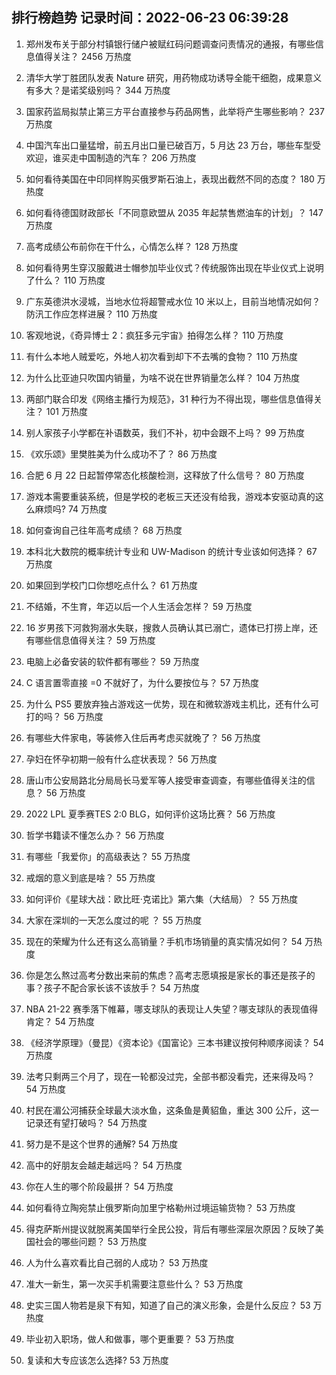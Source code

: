 
## 排行榜趋势 记录时间：2022-06-23 06:39:28
  
  1. 郑州发布关于部分村镇银行储户被赋红码问题调查问责情况的通报，有哪些信息值得关注？ 2456 万热度
    
  2. 清华大学丁胜团队发表 Nature 研究，用药物成功诱导全能干细胞，成果意义有多大？是诺奖级别吗？ 344 万热度
    
  3. 国家药监局拟禁止第三方平台直接参与药品网售，此举将产生哪些影响？ 237 万热度
    
  4. 中国汽车出口量猛增，前五月出口量已破百万，5 月达 23 万台，哪些车型受欢迎，谁买走中国制造的汽车？ 206 万热度
    
  5. 如何看待美国在中印同样购买俄罗斯石油上，表现出截然不同的态度？ 180 万热度
    
  6. 如何看待德国财政部长「不同意欧盟从 2035 年起禁售燃油车的计划」？ 147 万热度
    
  7. 高考成绩公布前你在干什么，心情怎么样？ 128 万热度
    
  8. 如何看待男生穿汉服戴进士帽参加毕业仪式？传统服饰出现在毕业仪式上说明了什么？ 110 万热度
    
  9. 广东英德洪水浸城，当地水位将超警戒水位 10 米以上，目前当地情况如何？防汛工作应怎样进展？ 110 万热度
    
  10. 客观地说，《奇异博士 2：疯狂多元宇宙》拍得怎么样？ 110 万热度
    
  11. 有什么本地人贼爱吃，外地人初次看到却下不去嘴的食物？ 110 万热度
    
  12. 为什么比亚迪只吹国内销量，为啥不说在世界销量怎么样？ 104 万热度
    
  13. 两部门联合印发《网络主播行为规范》，31 种行为不得出现，哪些信息值得关注？ 101 万热度
    
  14. 别人家孩子小学都在补语数英，我们不补，初中会跟不上吗？ 99 万热度
    
  15. 《欢乐颂》里樊胜美为什么成功不了？ 86 万热度
    
  16. 合肥 6 月 22 日起暂停常态化核酸检测，这释放了什么信号？ 80 万热度
    
  17. 游戏本需要重装系统，但是学校的老板三天还没有给我，游戏本安驱动真的这么麻烦吗? 74 万热度
    
  18. 如何查询自己往年高考成绩？ 68 万热度
    
  19. 本科北大数院的概率统计专业和 UW-Madison 的统计专业该如何选择？ 67 万热度
    
  20. 如果回到学校门口你想吃点什么？ 61 万热度
    
  21. 不结婚，不生育，年迈以后一个人生活会怎样？ 59 万热度
    
  22. 16 岁男孩下河救狗溺水失联，搜救人员确认其已溺亡，遗体已打捞上岸，还有哪些信息值得关注？ 59 万热度
    
  23. 电脑上必备安装的软件都有哪些？ 59 万热度
    
  24. C 语言置零直接 =0 不就好了，为什么要按位与？ 57 万热度
    
  25. 为什么 PS5 要放弃独占游戏这一优势，现在和微软游戏主机比，还有什么可打的吗？ 56 万热度
    
  26. 有哪些大件家电，等装修入住后再考虑买就晚了？ 56 万热度
    
  27. 孕妇在怀孕初期一般有什么症状表现？ 56 万热度
    
  28. 唐山市公安局路北分局局长马爱军等人接受审查调查，有哪些值得关注的信息？ 56 万热度
    
  29. 2022 LPL 夏季赛TES 2:0 BLG，如何评价这场比赛？ 56 万热度
    
  30. 哲学书籍读不懂怎么办？ 56 万热度
    
  31. 有哪些「我爱你」的高级表达？ 55 万热度
    
  32. 戒烟的意义到底是啥？ 55 万热度
    
  33. 如何评价《星球大战：欧比旺·克诺比》第六集（大结局）？ 55 万热度
    
  34. 大家在深圳的一天怎么度过的呢 ？ 55 万热度
    
  35. 现在的荣耀为什么还有这么高销量？手机市场销量的真实情况如何？ 54 万热度
    
  36. 你是怎么熬过高考分数出来前的焦虑？高考志愿填报是家长的事还是孩子的事？孩子不配合家长该不该放手？ 54 万热度
    
  37. NBA 21-22 赛季落下帷幕，哪支球队的表现让人失望？哪支球队的表现值得肯定？ 54 万热度
    
  38. 《经济学原理》（曼昆）《资本论》《国富论》三本书建议按何种顺序阅读？ 54 万热度
    
  39. 法考只剩两三个月了，现在一轮都没过完，全部书都没看完，还来得及吗？ 54 万热度
    
  40. 村民在湄公河捕获全球最大淡水鱼，这条鱼是黄貂鱼，重达 300 公斤，这一记录还有望打破吗？ 54 万热度
    
  41. 努力是不是这个世界的通解? 54 万热度
    
  42. 高中的好朋友会越走越远吗？ 54 万热度
    
  43. 你在人生的哪个阶段最拼？ 54 万热度
    
  44. 如何看待立陶宛禁止俄罗斯向加里宁格勒州过境运输货物？ 53 万热度
    
  45. 得克萨斯州提议就脱离美国举行全民公投，背后有哪些深层次原因？反映了美国社会的哪些问题？ 53 万热度
    
  46. 人为什么喜欢看比自己弱的人成功？ 53 万热度
    
  47. 准大一新生，第一次买手机需要注意些什么？ 53 万热度
    
  48. 史实三国人物若是泉下有知，知道了自己的演义形象，会是什么反应？ 53 万热度
    
  49. 毕业初入职场，做人和做事，哪个更重要？ 53 万热度
    
  50. 复读和大专应该怎么选择? 53 万热度
    